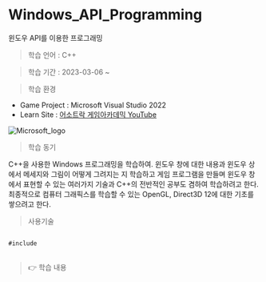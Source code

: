 # Windows_API_Programming
 윈도우 API를 이용한 프로그래밍

> 학습 언어 : C++

> 학습 기간 : 2023-03-06 ~

> 학습 환경 

 * Game Project : Microsoft Visual Studio 2022
 * Learn Site : [어소트락 게임아카데믹 YouTube](https://www.youtube.com/watch?v=dlFr-OnHlWU&list=PL4SIC1d_ab-ZLg4TvAO5R4nqlJTyJXsPK)
 
![Microsoft_logo](https://user-images.githubusercontent.com/36596037/224404194-cd15d9e7-528b-4fa5-9637-743a813e68f6.png)
  
> 학습 동기  

C++을 사용한 Windows 프로그래밍을 학습하여. 윈도우 창에 대한 내용과 윈도우 상에서 메세지와 그림이 어떻게 그려지는 지 학습하고 
게임 프로그램을 만들며 윈도우 창에서 표현할 수 있는 여러가지 기술과 C++의 전반적인 공부도 겸하여 학습하려고 한다. 
최종적으로 컴퓨터 그래픽스를 학습할 수 있는 OpenGL, Direct3D 12에 대한 기초를 쌓으려고 한다. 


> 사용기술
 
<pre>
<code>
#include <Windows.h>
</code>
</pre>


> 👉 학습 내용
